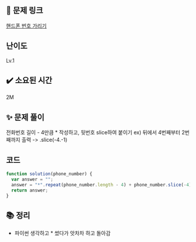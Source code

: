 ## 🔗 문제 링크

[핸드폰 번호 가리기](https://school.programmers.co.kr/learn/courses/30/lessons/12948)

## 난이도

Lv.1

## ✔️ 소요된 시간

2M

## ✨ 문제 풀이

전화번호 길이 - 4만큼 \* 작성하고, 뒷번호 slice하여 붙이기
ex) 뒤에서 4번째부터 2번째까지 출력 -> .slice(-4.-1)

## 코드

```javascript
function solution(phone_number) {
  var answer = "";
  answer = "*".repeat(phone_number.length - 4) + phone_number.slice(-4);
  return answer;
}
```

## 📚 정리

- 파이썬 생각하고 \* 썼다가 앗차차 하고 돌아감

